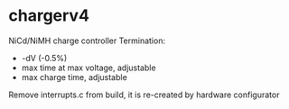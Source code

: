 # chargerv4
NiCd/NiMH charge controller
Termination: 
* -dV (-0.5%)
* max time at max voltage, adjustable
* max charge time, adjustable

Remove interrupts.c from build, it is re-created by hardware configurator
